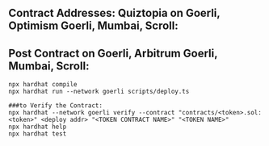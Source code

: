 Contract Addresses:
Quiztopia on Goerli, Optimism Goerli, Mumbai, Scroll: 
----

Post Contract on Goerli, Arbitrum Goerli, Mumbai, Scroll:
----

```shell
npx hardhat compile
npx hardhat run --network goerli scripts/deploy.ts

###to Verify the Contract:
npx hardhat --network goerli verify --contract "contracts/<token>.sol:<token>" <deploy addr> "<TOKEN CONTRACT NAME>" "<TOKEN NAME>"
npx hardhat help
npx hardhat test


```